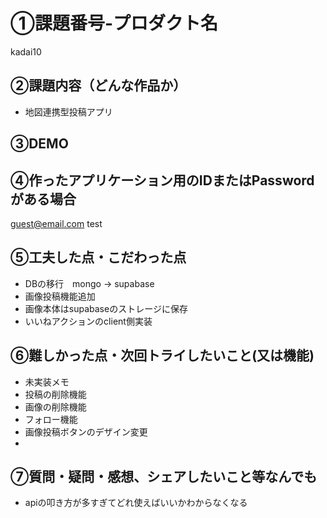 # ①課題番号-プロダクト名
kadai10

## ②課題内容（どんな作品か）

- 地図連携型投稿アプリ

## ③DEMO


## ④作ったアプリケーション用のIDまたはPasswordがある場合

guest@email.com
test

## ⑤工夫した点・こだわった点

- DBの移行　mongo -> supabase
- 画像投稿機能追加
-  画像本体はsupabaseのストレージに保存
- いいねアクションのclient側実装


## ⑥難しかった点・次回トライしたいこと(又は機能)

- 未実装メモ
-  投稿の削除機能
-  画像の削除機能
-  フォロー機能
-  画像投稿ボタンのデザイン変更
- 


## ⑦質問・疑問・感想、シェアしたいこと等なんでも
- apiの叩き方が多すぎてどれ使えばいいかわからなくなる
